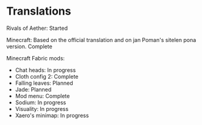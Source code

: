 # Translations

Rivals of Aether: Started

Minecraft: Based on the official translation and on jan Poman's sitelen pona version. Complete

Minecraft Fabric mods:
- Chat heads: In progress
- Cloth config 2: Complete
- Falling leaves: Planned
- Jade: Planned
- Mod menu: Complete
- Sodium: In progress
- Visuality: In progress
- Xaero's minimap: In progress